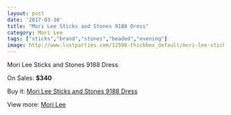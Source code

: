 ```yaml
---
layout: post
date: '2017-03-16'
title: "Mori Lee Sticks and Stones 9188 Dress"
category: Mori Lee
tags: ["sticks","brand","stones","beaded","evening"]
image: http://www.lustparties.com/12508-thickbox_default/mori-lee-sticks-and-stones-9188-dress.jpg
---
```

Mori Lee Sticks and Stones 9188 Dress

On Sales: **$340**
<a href="https://www.lustparties.com/en/mori-lee/4661-mori-lee-sticks-and-stones-9188-dress.html"><amp-img layout="responsive" width="600" height="600" src="//www.lustparties.com/12508-thickbox_default/mori-lee-sticks-and-stones-9188-dress.jpg" alt="Mori Lee Sticks and Stones 9188 Dress 0" /></a>
<a href="https://www.lustparties.com/en/mori-lee/4661-mori-lee-sticks-and-stones-9188-dress.html"><amp-img layout="responsive" width="600" height="600" src="//www.lustparties.com/12509-thickbox_default/mori-lee-sticks-and-stones-9188-dress.jpg" alt="Mori Lee Sticks and Stones 9188 Dress 1" /></a>

Buy it: [Mori Lee Sticks and Stones 9188 Dress](https://www.lustparties.com/en/mori-lee/4661-mori-lee-sticks-and-stones-9188-dress.html "Mori Lee Sticks and Stones 9188 Dress")

View more: [Mori Lee](https://www.lustparties.com/en/26-mori-lee "Mori Lee")
